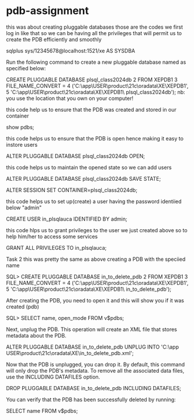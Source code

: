 # pdb-assignment
this was about creating pluggable databases those are the codes 
we first log in like that so we can be having all the privileges that will permit us to create the PDB efficiently and smoothly

sqlplus sys/12345678@localhost:1521/xe AS SYSDBA

Run the following command to create a new pluggable database named as specified below: 

CREATE PLUGGABLE DATABASE plsql_class2024db
  2  FROM XEPDB1
  3  FILE_NAME_CONVERT =
  4  ('C:\app\USER\product\21c\oradata\XE\XEPDB1',
  5  'C:\app\USER\product\21c\oradata\XE\XEPDB1\ plsql_class2024db\');
nb: you use the location that you own on your computer!

this code help us to ensure that the PDB  was created and stored in our container

show pdbs;

this code helps us to ensure that the PDB is open hence making it easy to instore users 

ALTER PLUGGABLE DATABASE plsql_class2024db OPEN;

this code helps us to maintain the opened state so we can add users 

ALTER PLUGGABLE DATABASE plsql_class2024db SAVE STATE;
 

ALTER SESSION SET CONTAINER=plsql_class2024db;

this code helps us to set up(create) a user having the password identiied below "admin"

CREATE USER in_plsqlauca IDENTIFIED BY admin;

this code hlps us to grant privileges to the user we just created above so to help him/her to access some services 

GRANT ALL PRIVILEGES TO in_plsqlauca;

Task 2
 this was pretty the same as above creating a PDB with the speciied name

SQL> CREATE PLUGGABLE DATABASE in_to_delete_pdb
  2  FROM XEPDB1
  3  FILE_NAME_CONVERT =
  4  ('C:\app\USER\product\21c\oradata\XE\XEPDB1',
  5  'C:\app\USER\product\21c\oradata\XE\XEPDB1\ in_to_delete_pdb\');

  
After creating the PDB, you need to open it and this will show you if it was created (pdb)

SQL> SELECT name, open_mode FROM v$pdbs;


Next, unplug the PDB. This operation will create an XML file that stores metadata about the PDB.

ALTER PLUGGABLE DATABASE in_to_delete_pdb UNPLUG INTO 'C:\app\
USER\product\21c\oradata\XE\in_to_delete_pdb.xml';


Now that the PDB is unplugged, you can drop it. By default, this command will only drop the PDB's metadata. To remove all the associated data files, use the INCLUDING DATAFILES option.

DROP PLUGGABLE DATABASE in_to_delete_pdb INCLUDING DATAFILES;

You can verify that the PDB has been successfully deleted by running:

 SELECT name FROM v$pdbs;


